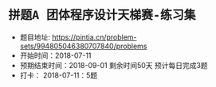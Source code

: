 # `拼题A 团体程序设计天梯赛-练习集`
* 题目地址: https://pintia.cn/problem-sets/994805046380707840/problems
* 开始时间：2018-07-11
* 预期结束时间：2018-09-01
  剩余时间50天
  预计每日完成3题
* 打卡：
  2018-07-11：5题
